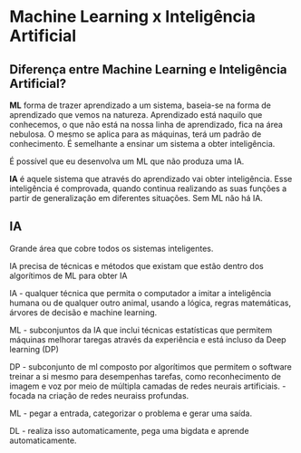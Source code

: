 # Machine Learning x Inteligência Artificial

## Diferença entre Machine Learning e Inteligência Artificial?

**ML** forma de trazer aprendizado a um sistema, baseia-se na forma de aprendizado que vemos na natureza. Aprendizado está naquilo que conhecemos, o que não está na nossa linha de aprendizado, fica na área nebulosa. O mesmo se aplica para as máquinas, terá um padrão de conhecimento. É semelhante a ensinar um sistema a obter inteligência.

É possível que eu desenvolva um ML que não produza uma IA.

**IA** é aquele sistema que através do aprendizado vai obter inteligência. Esse inteligência é comprovada, quando continua realizando as suas funções a partir de generalização em diferentes situações. Sem ML não há IA. 

## IA 
Grande área que cobre todos os sistemas inteligentes. 

IA precisa de técnicas e métodos que existam que estão dentro dos algorítimos de ML para obter IA 

IA - qualquer técnica que permita o computador a imitar a inteligência humana ou de qualquer outro animal, usando a lógica, regras matemáticas, árvores de decisão e machine learning.

ML - subconjuntos da IA que inclui técnicas estatísticas que permitem máquinas melhorar taregas através da experiência e está incluso da Deep learning (DP)

DP - subconjunto de ml composto por algorítimos que permitem o software treinar a si mesmo para desempenhas tarefas, como reconhecimento de imagem e voz por meio de múltipla camadas de redes neurais artificiais. - focada na criação de redes neuraiss profundas.

ML - pegar a entrada, categorizar o problema e gerar uma saída.

DL - realiza isso automaticamente, pega uma bigdata e aprende automaticamente.